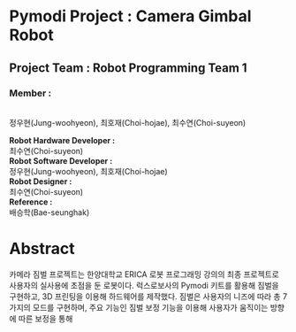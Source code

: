 # Pymodi Project : Camera Gimbal Robot

## Project Team : Robot Programming Team 1

### Member :
</br> 정우현(Jung-woohyeon), 최호재(Choi-hojae), 최수연(Choi-suyeon)


**Robot Hardware Developer :**</br>
최수연(Choi-suyeon)</br>
**Robot Software Developer :**</br>
정우현(Jung-woohyeon), 최호재(Choi-hojae)</br>
**Robot Designer :**</br>
최수연(Choi-suyeon)</br>
**Reference :**</br>
배승학(Bae-seunghak)</br>


# Abstract

카메라 짐벌 프로젝트는 한양대학교 ERICA 로봇 프로그래밍 강의의 최종 프로젝트로 사용자의 실사용에 초점을 둔 로봇이다.
럭스로보사의 Pymodi 키트를 활용해 짐벌을 구현하고, 3D 프린팅을 이용해 하드웨어를 제작했다.
짐벌은 사용자의 니즈에 따라 총 7가지의 모드를 구현하며, 주요 기능인 짐벌 보정 기능을 이용해 사용자가 움직이는 방향에 따른 보정을 통해
